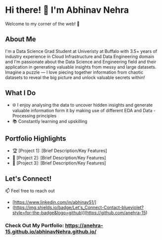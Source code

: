 # Hi there! 👋 I'm Abhinav Nehra

Welcome to my corner of the web! 🚀

## About Me
I'm a Data Science Grad Student at Univeristy at Buffalo with 3.5+ years of industry experience in Cloud Infrastructure and Data Engineering domain and I'm passionate about the Data Science and Engineering field and their application in generating valuable insights from messy and large datasets. Imagine a puzzle — I love piecing together information from chaotic datasets to reveal the big picture and unlock valuable secrets within!

## What I Do
- 🌐 I enjoy analysing the data to uncover hidden insights and generate valuable information form it by making use of different EDA and Data - Processing principles
- 📚 Constantly learning and upskilling

## Portfolio Highlights
- 🏆 [Project 1]: [Brief Description/Key Features]
- 🌟 [Project 2]: [Brief Description/Key Features]
- 🎨 [Project 3]: [Brief Description/Key Features]

## Let's Connect!
📫 Feel free to reach out
- [https://www.linkedin.com/in/abhinav51/]
- (https://img.shields.io/badge/Let's_Connect-Contact-blueviolet?style=for-the-badge&logo=github)](https://github.com/anehra-15)

### Check Out My Portfolio: https://anehra-15.github.io/abhinavNehra.github.io/
